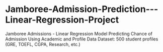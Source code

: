 # Jamboree-Admission-Prediction---Linear-Regression-Project
Jamboree Admissions - Linear Regression Model Predicting Chance of Admission Using Academic and Profile Data Dataset: 500 student profiles (GRE, TOEFL, CGPA, Research, etc.)
